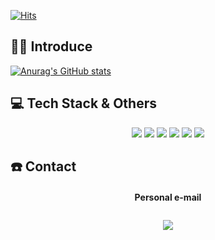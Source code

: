 [![Hits](https://hits.seeyoufarm.com/api/count/incr/badge.svg?url=https%3A%2F%2Fgithub.com%2Fjewerlykim&count_bg=%2379C83D&title_bg=%23555555&icon=&icon_color=%23E7E7E7&title=hits&edge_flat=false)](https://hits.seeyoufarm.com)

## 👋🏻 Introduce
<!-- - 🖋 technical writing or something my own in velog https://velog.io/@jewelrykim -->

[![Anurag's GitHub stats](https://github-readme-stats.vercel.app/api?username=jewerlykim)](https://github.com/anuraghazra/github-readme-stats)


## 💻 Tech Stack & Others

<p align="center">
    <img src="https://img.shields.io/badge/Solidity-363636?style=flat-square&logo=Solidity&logoColor=white"/>
    <img src="https://img.shields.io/badge/Python-3766AB?style=flat-square&logo=Python&logoColor=white"/>
    <img src="https://img.shields.io/badge/Kotlin-0095D5?style=flat-square&logo=kotlin&logoColor=white"/>    
    <img src="https://img.shields.io/badge/C-A8B9CC?style=flat-square&logo=C&logoColor=white"/>
    <img src="https://img.shields.io/badge/Android-3DDC84?style=flat-square&logo=android&logoColor=white"/>
    <img src="https://img.shields.io/badge/Swift-FA7343?style=flat-square&logo=Swift&logoColor=white"/>
</p>


## ☎️ Contact
<div align="center">
    <h4>Personal e-mail</h4>
    <a href="mailto:jsjs21good@gmail.com">
        <img 
            src="https://img.shields.io/badge/Gmail-D14836?style=for-the-badge&logo=gmail&logoColor=white&link=https://instagram.com/leejieuns2/"
            style="height: auto; margin-left: 20px; margin-right: 20px; padding: 10px;"/>
    </a>
</div>

